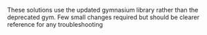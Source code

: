 These solutions use the updated gymnasium library rather than the deprecated gym. Few small changes required but should be clearer reference for any troubleshooting
